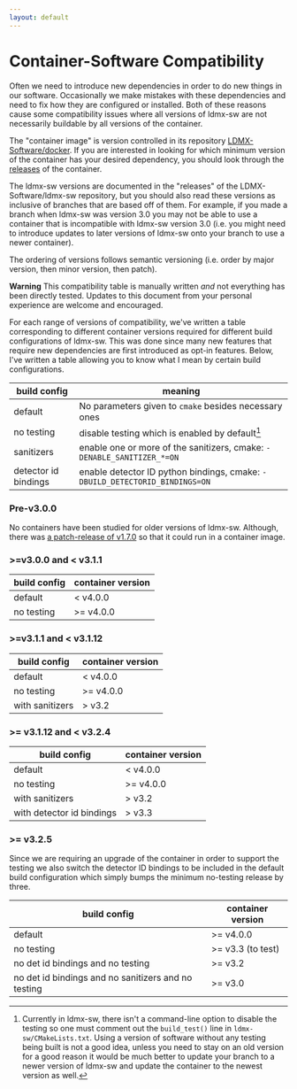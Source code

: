 ```yaml
---
layout: default
---
```


# Container-Software Compatibility

Often we need to introduce new dependencies in order to do new things
in our software. Occasionally we make mistakes with these dependencies
and need to fix how they are configured or installed. Both of these
reasons cause some compatibility issues where all versions of ldmx-sw
are not necessarily buildable by all versions of the container.

The "container image" is version controlled in its repository 
[LDMX-Software/docker](https://github.com/LDMX-Software/docker).
If you are interested in looking for which minimum version of the container 
has your desired dependency, you should look through the 
[releases](https://github.com/LDMX-Software/docker/releases) of the container.

The ldmx-sw versions are documented in the "releases" of the LDMX-Software/ldmx-sw repository,
but you should also read these versions as inclusive of branches that are based off of them.
For example, if you made a branch when ldmx-sw was version 3.0 you may not be able to use
a container that is incompatible with ldmx-sw version 3.0 (i.e. you might need to introduce
updates to later versions of ldmx-sw onto your branch to use a newer container).

The ordering of versions follows semantic versioning 
(i.e. order by major version, then minor version, then patch). 

**Warning** This compatibility table is manually written _and_ not everything has been
directly tested. Updates to this document from your personal experience are welcome
and encouraged.

For each range of versions of compatibility, we've written a table corresponding
to different container versions required for different build configurations of
ldmx-sw. This was done since many new features that require new dependencies
are first introduced as opt-in features. Below, I've written a table
allowing you to know what I mean by certain build configurations.

build config | meaning
-------------|---------
default      | No parameters given to `cmake` besides necessary ones
no testing   | disable testing which is enabled by default[^1]
sanitizers | enable one or more of the sanitizers, cmake: `-DENABLE_SANITIZER_*=ON`
detector id bindings | enable detector ID python bindings, cmake: `-DBUILD_DETECTORID_BINDINGS=ON`

[^1]: Currently in ldmx-sw, there isn't a command-line option to disable the
      testing so one must comment out the `build_test()` line in `ldmx-sw/CMakeLists.txt`.
      Using a version of software without any testing being built is not a good idea,
      unless you need to stay on an old version for a good reason it would be much 
      better to update your branch to a newer version of ldmx-sw and update the container
      to the newest version as well.

### Pre-v3.0.0
No containers have been studied for older versions of ldmx-sw.
Although, there was 
[a patch-release of v1.7.0](https://github.com/LDMX-Software/ldmx-sw/releases/tag/v1.7.1) 
so that it could run in a container image.

### >=v3.0.0 and < v3.1.1

build config | container version
---|---
default | < v4.0.0
no testing | >= v4.0.0

### >=v3.1.1 and < v3.1.12

build config | container version
---|---
default | < v4.0.0
no testing | >= v4.0.0
with sanitizers | > v3.2

### >= v3.1.12 and < v3.2.4

build config | container version
---|---
default | < v4.0.0
no testing | >= v4.0.0
with sanitizers | > v3.2
with detector id bindings | > v3.3

### >= v3.2.5
Since we are requiring an upgrade of the container
in order to support the testing we also switch the
detector ID bindings to be included in the default
build configuration which simply bumps the minimum
no-testing release by three.

build config | container version
---|---
default | >= v4.0.0
no testing | >= v3.3 (to test)
no det id bindings and no testing | >= v3.2
no det id bindings and no sanitizers and no testing | >= v3.0
